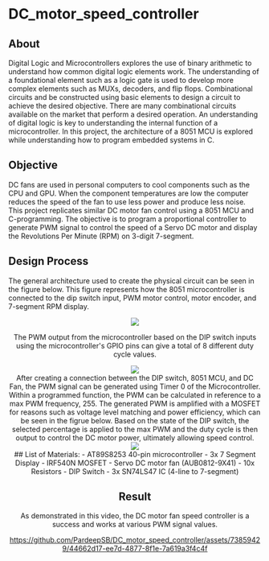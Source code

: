 # DC_motor_speed_controller

## About
Digital Logic and Microcontrollers explores the use of binary arithmetic to understand how common digital logic elements work. The understanding of a foundational element such as a logic gate is used to develop more complex elements such as MUXs, decoders, and flip flops. Combinational circuits and be constructed using basic elements to design a circuit to achieve the desired objective. There are many combinational circuits available on the market that perform a desired operation. An understanding of digital logic is key to understanding the internal function of a microcontroller. In this project, the architecture of a 8051 MCU is explored while understanding how to program embedded systems in C. 

## Objective
DC fans are used in personal computers to cool components such as the CPU and GPU. When the component temperatures are low the computer reduces the speed of the fan to use less power and produce less noise. This project replicates similar DC motor fan control using a 8051 MCU and C-programming. The objective is to program a proportional controller to generate PWM signal to control the speed of a Servo DC motor and display the Revolutions Per Minute (RPM) on 3-digit 7-segment.

## Design Process
The general architecture used to create the physical circuit can be seen in the figure below. This figure represents how the 8051 microcontroller is connected to the dip switch input, PWM motor control, motor encoder, and 7-segment RPM display.

<div align="center">
  <img src=https://github.com/PardeepSB/DC_motor_speed_controller/assets/73859429/39af702b-bbaf-40e6-829e-7a961b15635b/>
<div/>



The PWM output from the microcontroller based on the DIP switch inputs using the microcontroller's GPIO pins can give a total of 8 different duty cycle values.
<div align="center">
  <img src=https://github.com/PardeepSB/DC_motor_speed_controller/assets/73859429/fe4f076f-daee-4a24-aa03-396531a66b75/>
<div/>
After creating a connection between the DIP switch, 8051 MCU, and DC Fan, the PWM signal can be generated using Timer 0 of the Microcontroller. Within a programmed function, the PWM can be calculated in reference to a max PWM frequency, 255. The generated PWM is amplified with a MOSFET for reasons such as voltage level matching and power efficiency, which can be seen in the figrue below. Based on the state of the DIP switch, the selected percentage is applied to the max PWM and the duty cycle is then output to control the DC motor power, ultimately allowing speed control. 
<div align="center">
  <img src=https://github.com/PardeepSB/DC_motor_speed_controller/assets/73859429/b8d42af1-0c94-4015-8eb4-0095897e8118/>
<div/>
## List of Materials: 
- AT89S8253 40-pin microcontroller
- 3x 7 Segment Display
- IRF540N MOSFET
- Servo DC motor fan (AUB0812-9X41)
- 10x Resistors
- DIP Switch
- 3x SN74LS47 IC (4-line to 7-segment)

## Result

As demonstrated in this video, the DC motor fan speed controller is a success and works at various PWM signal values.



https://github.com/PardeepSB/DC_motor_speed_controller/assets/73859429/44662d17-ee7d-4877-8f1e-7a619a3f4c4f




